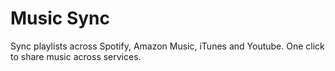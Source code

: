 # Music Sync
Sync playlists across Spotify, Amazon Music, iTunes and Youtube.
One click to share music across services.
